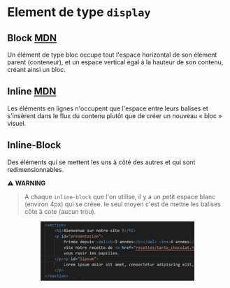 # Element de type `display`

## Block [MDN](https://developer.mozilla.org/fr/docs/Web/HTML/Block-level_elements)

Un élément de type bloc occupe tout l'espace horizontal de son élément parent (conteneur), et un espace vertical égal à la hauteur de son contenu, créant ainsi un bloc.

## Inline [MDN](https://developer.mozilla.org/fr/docs/Web/HTML/Inline_elements)

Les éléments en lignes n'occupent que l'espace entre leurs balises et s'insèrent dans le flux du contenu plutôt que de créer un nouveau « bloc » visuel.

## Inline-Block

Des éléments qui se mettent les uns à côté des autres et qui sont redimensionnables.

⚠️ **WARNING**
> A chaque `inline-block` que l'on utilise, il y a un petit espace blanc (environ 4px) qui se créee. le seul moyen c'est de mettre les balises côte à cote (aucun trou).

<p align="center">
  <img src='assets/img/Inline_Block.jpg'  width='70%'>
</p>

